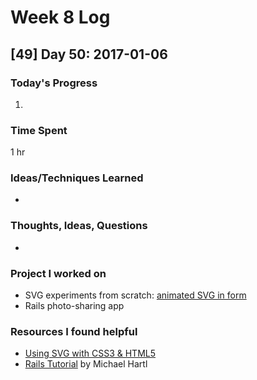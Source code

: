 # Week 8 Log

## [49] Day 50: 2017-01-06

### Today's Progress

1. 

### Time Spent

1 hr

### Ideas/Techniques Learned

- 

### Thoughts, Ideas, Questions

- 

### Project I worked on

- SVG experiments from scratch: [animated SVG in form](https://codepen.io/digilou/pen/opGORO?editors=1000)
- Rails photo-sharing app

### Resources I found helpful

- [Using SVG with CSS3 & HTML5](https://github.com/oreillymedia/Using_SVG)
- [Rails Tutorial](https://www.railstutorial.org/book/) by Michael Hartl
